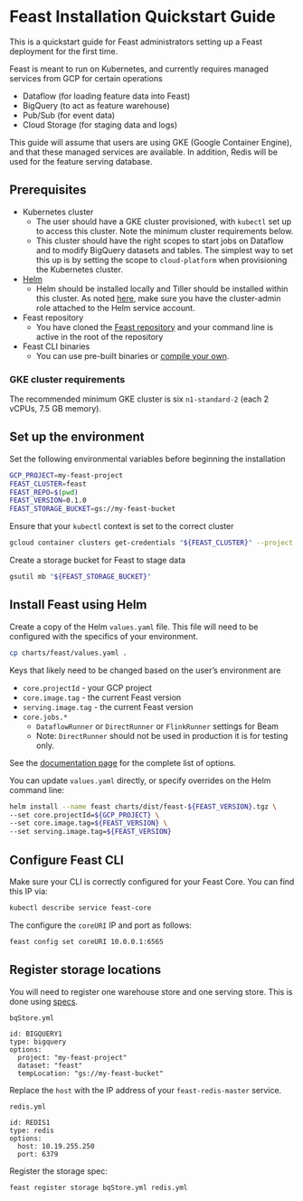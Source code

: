 # Feast Installation Quickstart Guide

This is a quickstart guide for Feast administrators setting up a Feast
deployment for the first time.

Feast is meant to run on Kubernetes, and currently requires managed
services from GCP for certain operations
* Dataflow (for loading feature data into Feast)
* BigQuery (to act as feature warehouse)
* Pub/Sub (for event data)
* Cloud Storage (for staging data and logs)

This guide will assume that users are using GKE (Google Container
Engine), and that these managed services are available. In addition,
Redis will be used for the feature serving database.

## Prerequisites

* Kubernetes cluster
  * The user should have a GKE cluster provisioned, with `kubectl` set
    up to access this cluster. Note the minimum cluster requirements
    below.
  * This cluster should have the right scopes to start jobs on
    Dataflow and to modify BigQuery datasets and tables. The simplest
    way to set this up is by setting the scope to `cloud-platform` when
    provisioning the Kubernetes cluster.
* [Helm](https://helm.sh/)
  * Helm should be installed locally and Tiller should be installed
    within this cluster. As noted
    [here](https://medium.com/google-cloud/helm-on-gke-cluster-quick-hands-on-guide-ecffad94b0),
    make sure you have the cluster-admin role attached to the Helm
    service account.
* Feast repository
  * You have cloned the [Feast
    repository](https://github.com/gojek/feast/) and your command line
    is active in the root of the repository
* Feast CLI binaries
  * You can use pre-built binaries or [compile your own](../cli/README.md).

### GKE cluster requirements

The recommended minimum GKE cluster is six `n1-standard-2` (each 2
vCPUs, 7.5 GB memory).

## Set up the environment

Set the following environmental variables before beginning the installation

```sh
GCP_PROJECT=my-feast-project
FEAST_CLUSTER=feast
FEAST_REPO=$(pwd)
FEAST_VERSION=0.1.0
FEAST_STORAGE_BUCKET=gs://my-feast-bucket
```

Ensure that your `kubectl` context is set to the correct cluster

```sh
gcloud container clusters get-credentials "${FEAST_CLUSTER}" --project "${GCP_PROJECT}"
```

Create a storage bucket for Feast to stage data

```sh
gsutil mb "${FEAST_STORAGE_BUCKET}"
```

## Install Feast using Helm

Create a copy of the Helm `values.yaml` file. This file will need to
be configured with the specifics of your environment.

```sh
cp charts/feast/values.yaml .
```

Keys that likely need to be changed based on the user’s environment are
* `core.projectId` - your GCP project
* `core.image.tag` - the current Feast version
* `serving.image.tag` - the current Feast version
* `core.jobs.*` 
  * `DataflowRunner` or `DirectRunner` or `FlinkRunner` settings for Beam
  * Note: `DirectRunner` should not be used in production it is for testing only.

See the [documentation page](#) for the complete list of options.

You can update `values.yaml` directly, or specify overrides on the Helm command line:

```sh
helm install --name feast charts/dist/feast-${FEAST_VERSION}.tgz \
--set core.projectId=${GCP_PROJECT} \
--set core.image.tag=${FEAST_VERSION} \
--set serving.image.tag=${FEAST_VERSION}
```

## Configure Feast CLI

Make sure your CLI is correctly configured for your Feast Core. You can find this IP via:
```sh
kubectl describe service feast-core
```

The configure the `coreURI` IP and port as follows:
```sh
feast config set coreURI 10.0.0.1:6565
```

## Register storage locations

You will need to register one warehouse store and one serving
store. This is done using [specs](specs.md).

`bqStore.yml`
```
id: BIGQUERY1
type: bigquery
options:
  project: "my-feast-project"
  dataset: "feast"
  tempLocation: "gs://my-feast-bucket"
```

Replace the `host` with the IP address of your `feast-redis-master`
service.

`redis.yml`
```
id: REDIS1
type: redis
options:
  host: 10.19.255.250
  port: 6379
```

Register the storage spec:
```sh
feast register storage bqStore.yml redis.yml
```

